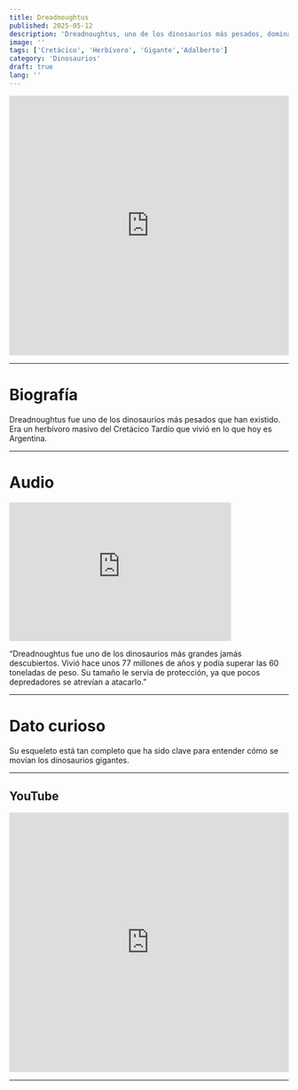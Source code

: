 ```yaml
---
title: Dreadnoughtus
published: 2025-05-12
description: 'Dreadnoughtus, uno de los dinosaurios más pesados, dominaba el Cretácico Tardío con su tamaño imponente.'
image: ''
tags: ['Cretácico', 'Herbívoro', 'Gigante','Adalberto']
category: 'Dinosaurios'
draft: true 
lang: ''
---
```

<iframe width="100%" height="468" src="https://drive.google.com/file/d/1vq4MZ8lCbKV3Lk9fjkIw4NqxWEJodP7q/preview" frameborder="0" allowfullscreen></iframe>

---

# Biografía

Dreadnoughtus fue uno de los dinosaurios más pesados que han existido. Era un herbívoro masivo del Cretácico Tardío que vivió en lo que hoy es Argentina.

---

# Audio

<iframe width="400" height="250" src="https://drive.google.com/file/d/1B8DpwARAWj8nNOKHTqhiGQTfyW8Wl2FJ/preview" frameborder="0" allowfullscreen></iframe>


“Dreadnoughtus fue uno de los dinosaurios más grandes jamás descubiertos. Vivió hace unos 77 millones de años y podía superar las 60 toneladas de peso. Su tamaño le servía de protección, ya que pocos depredadores se atrevían a atacarlo.”

---

# Dato curioso
Su esqueleto está tan completo que ha sido clave para entender cómo se movían los dinosaurios gigantes.

---
## YouTube

<iframe width="100%" height="468" src="https://www.youtube.com/embed/3feHFcnr70E" title="YouTube video player" frameborder="0" allow="accelerometer; autoplay; clipboard-write; encrypted-media; gyroscope; picture-in-picture; web-share" allowfullscreen></iframe>

---